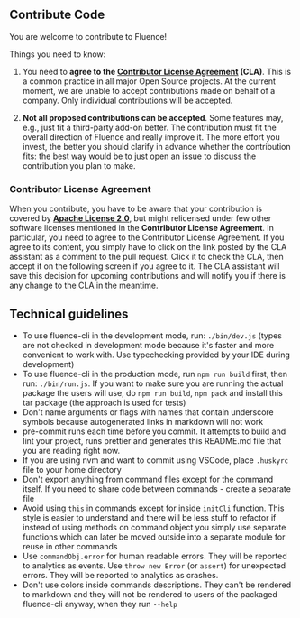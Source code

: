 ## Contribute Code

You are welcome to contribute to Fluence!

Things you need to know:

1.  You need to **agree to the [Contributor License Agreement](https://gist.github.com/fluencelabs-org/3f4cbb3cc14c1c0fb9ad99d8f7316ed7) (CLA)**. This is a common practice in all major Open Source projects. At the current moment, we are unable to accept contributions made on behalf of a company. Only individual contributions will be accepted.

2.  **Not all proposed contributions can be accepted**. Some features may, e.g., just fit a third-party add-on better. The contribution must fit the overall direction of Fluence and really improve it. The more effort you invest, the better you should clarify in advance whether the contribution fits: the best way would be to just open an issue to discuss the contribution you plan to make.

### Contributor License Agreement

When you contribute, you have to be aware that your contribution is covered by **[Apache License 2.0](./LICENSE)**, but might relicensed under few other software licenses mentioned in the **Contributor License Agreement**.  In particular, you need to agree to the Contributor License Agreement. If you agree to its content, you simply have to click on the link posted by the CLA assistant as a comment to the pull request. Click it to check the CLA, then accept it on the following screen if you agree to it. The CLA assistant will save this decision for upcoming contributions and will notify you if there is any change to the CLA in the meantime.

## Technical guidelines

- To use fluence-cli in the development mode, run: `./bin/dev.js` (types are not checked in development mode because it's faster and more convenient to work with. Use typechecking provided by your IDE during development)
- To use fluence-cli in the production mode, run `npm run build` first, then run: `./bin/run.js`. If you want to make sure you are running the actual package the users will use, do `npm run build`, `npm pack` and install this tar package (the approach is used for tests)
- Don't name arguments or flags with names that contain underscore symbols because autogenerated links in markdown will not work
- pre-commit runs each time before you commit. It attempts to build and lint your project, runs prettier and generates this README.md file that you are reading right now. 
- If you are using nvm and want to commit using VSCode, place `.huskyrc` file to your home directory
- Don't export anything from command files except for the command itself. If you need to share code between commands - create a separate file
- Avoid using `this` in commands except for inside `initCli` function. This style is easier to understand and there will be less stuff to refactor if instead of using methods on command object you simply use separate functions which can later be moved outside into a separate module for reuse in other commands
- Use `commandObj.error` for human readable errors. They will be reported to analytics as events. Use `throw new Error` (or `assert`) for unexpected errors. They will be reported to analytics as crashes.
- Don't use colors inside commands descriptions. They can't be rendered to markdown and they will not be rendered to users of the packaged fluence-cli anyway, when they run `--help`
